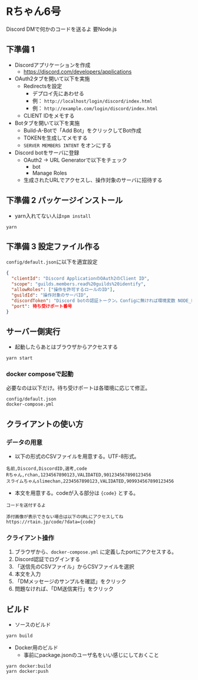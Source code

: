 # Rちゃん6号

Discord DMで何かのコードを送るよ
要Node.js

## 下準備 1

- Discordアプリケーションを作成
  - https://discord.com/developers/applications
- OAuth2タブを開いて以下を実施
  - Redirectsを設定
    - デプロイ先にあわせる
    - 例： `http://localhost/login/discord/index.html`
    - 例： `http://example.com/login/discord/index.html`
  - CLIENT IDをメモする
- Botタブを開いて以下を実施
  - Build-A-Botで「Add Bot」をクリックしてBot作成
  - TOKENを生成してメモする
  - `SERVER MEMBERS INTENT` をオンにする
- Discord botをサーバに登録
  - OAuth2 -> URL Generatorで以下をチェック
    - bot
    - Manage Roles
  - 生成されたURLでアクセスし、操作対象のサーバに招待する  

## 下準備 2 パッケージインストール
- yarn入れてない人は`npm install`

```shell
yarn
```

## 下準備 3 設定ファイル作る

`config/default.json`に以下を適宜設定

```json
{
  "clientId": "Discord ApplicationのOAuth2のClient ID",
  "scope": "guilds.members.read%20guilds%20identify",
  "allowRoles": ["操作を許可するロールのID"],
  "guildId": "操作対象のサーバID",
  "discordToken": "Discord botの認証トークン。Configに無ければ環境変数 NODE_ENV_DISCORD_TOKEN を使用する",
  "port": 待ち受けポート番号
}
```

## サーバー側実行
- 起動したらあとはブラウザからアクセスする
```
yarn start
```

### docker composeで起動

必要なのは以下だけ。待ち受けポートは各環境に応じて修正。

```
config/default.json
docker-compose.yml
```

## クライアントの使い方
### データの用意
- 以下の形式のCSVファイルを用意する。UTF-8形式。

```csv
名前,Discord,DiscordID,選考,code
Rちゃん,rchan,1234567890123,VALIDATED,901234567890123456
スライムちゃんslimechan,2234567890123,VALIDATED,909934567890123456
```

- 本文を用意する。codeが入る部分は `{code}` とする。

```
コードを送付するよ

添付画像が表示できない場合は以下のURLにアクセスしてね
https://rtain.jp/code/?data={code}
```

### クライアント操作
1. ブラウザから、`docker-compose.yml` に定義したportにアクセスする。
2. Discord認証でログインする
3. 「送信先のCSVファイル」からCSVファイルを選択
4. 本文を入力
5. 「DMメッセージのサンプルを確認」をクリック
6. 問題なければ、「DM送信実行」をクリック

## ビルド
- ソースのビルド

```
yarn build
```

- Docker用のビルド
  - 事前にpackage.jsonのユーザ名をいい感じにしておくこと

```
yarn docker:build
yarn docker:push
```
